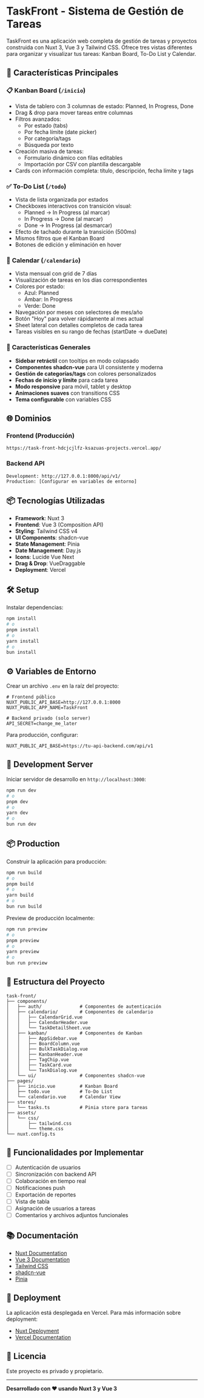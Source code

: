 # TaskFront - Sistema de Gestión de Tareas

TaskFront es una aplicación web completa de gestión de tareas y proyectos construida con Nuxt 3, Vue 3 y Tailwind CSS. Ofrece tres vistas diferentes para organizar y visualizar tus tareas: Kanban Board, To-Do List y Calendar.

## 🚀 Características Principales

### 📋 **Kanban Board** (`/inicio`)
- Vista de tablero con 3 columnas de estado: Planned, In Progress, Done
- Drag & drop para mover tareas entre columnas
- Filtros avanzados:
  - Por estado (tabs)
  - Por fecha límite (date picker)
  - Por categoría/tags
  - Búsqueda por texto
- Creación masiva de tareas:
  - Formulario dinámico con filas editables
  - Importación por CSV con plantilla descargable
- Cards con información completa: título, descripción, fecha límite y tags

### ✅ **To-Do List** (`/todo`)
- Vista de lista organizada por estados
- Checkboxes interactivos con transición visual:
  - Planned → In Progress (al marcar)
  - In Progress → Done (al marcar)
  - Done → In Progress (al desmarcar)
- Efecto de tachado durante la transición (500ms)
- Mismos filtros que el Kanban Board
- Botones de edición y eliminación en hover

### 📅 **Calendar** (`/calendario`)
- Vista mensual con grid de 7 días
- Visualización de tareas en los días correspondientes
- Colores por estado:
  - Azul: Planned
  - Ámbar: In Progress
  - Verde: Done
- Navegación por meses con selectores de mes/año
- Botón "Hoy" para volver rápidamente al mes actual
- Sheet lateral con detalles completos de cada tarea
- Tareas visibles en su rango de fechas (startDate → dueDate)

### 🎨 **Características Generales**
- **Sidebar retráctil** con tooltips en modo colapsado
- **Componentes shadcn-vue** para UI consistente y moderna
- **Gestión de categorías/tags** con colores personalizados
- **Fechas de inicio y límite** para cada tarea
- **Modo responsive** para móvil, tablet y desktop
- **Animaciones suaves** con transitions CSS
- **Tema configurable** con variables CSS

## 🌐 Dominios

### **Frontend (Producción)**
```
https://task-front-hdcjcjlfz-ksazuas-projects.vercel.app/
```

### **Backend API**
```
Development: http://127.0.0.1:8000/api/v1/
Production: [Configurar en variables de entorno]
```

## 📦 Tecnologías Utilizadas

- **Framework**: Nuxt 3
- **Frontend**: Vue 3 (Composition API)
- **Styling**: Tailwind CSS v4
- **UI Components**: shadcn-vue
- **State Management**: Pinia
- **Date Management**: Day.js
- **Icons**: Lucide Vue Next
- **Drag & Drop**: VueDraggable
- **Deployment**: Vercel

## 🛠️ Setup

Instalar dependencias:

```bash
npm install
# o
pnpm install
# o
yarn install
# o
bun install
```

## ⚙️ Variables de Entorno

Crear un archivo `.env` en la raíz del proyecto:

```env
# Frontend público
NUXT_PUBLIC_API_BASE=http://127.0.0.1:8000
NUXT_PUBLIC_APP_NAME=TaskFront

# Backend privado (solo server)
API_SECRET=change_me_later
```

Para producción, configurar:
```env
NUXT_PUBLIC_API_BASE=https://tu-api-backend.com/api/v1
```

## 🚀 Development Server

Iniciar servidor de desarrollo en `http://localhost:3000`:

```bash
npm run dev
# o
pnpm dev
# o
yarn dev
# o
bun run dev
```

## 📦 Production

Construir la aplicación para producción:

```bash
npm run build
# o
pnpm build
# o
yarn build
# o
bun run build
```

Preview de producción localmente:

```bash
npm run preview
# o
pnpm preview
# o
yarn preview
# o
bun run preview
```

## 📁 Estructura del Proyecto

```
task-front/
├── components/
│   ├── auth/              # Componentes de autenticación
│   ├── calendario/        # Componentes de calendario
│   │   ├── CalendarGrid.vue
│   │   ├── CalendarHeader.vue
│   │   └── TaskDetailSheet.vue
│   ├── kanban/            # Componentes de Kanban
│   │   ├── AppSidebar.vue
│   │   ├── BoardColumn.vue
│   │   ├── BulkTaskDialog.vue
│   │   ├── KanbanHeader.vue
│   │   ├── TagChip.vue
│   │   ├── TaskCard.vue
│   │   └── TaskDialog.vue
│   └── ui/                # Componentes shadcn-vue
├── pages/
│   ├── inicio.vue         # Kanban Board
│   ├── todo.vue           # To-Do List
│   └── calendario.vue     # Calendar View
├── stores/
│   └── tasks.ts           # Pinia store para tareas
├── assets/
│   └── css/
│       ├── tailwind.css
│       └── theme.css
└── nuxt.config.ts
```

## 🎯 Funcionalidades por Implementar

- [ ] Autenticación de usuarios
- [ ] Sincronización con backend API
- [ ] Colaboración en tiempo real
- [ ] Notificaciones push
- [ ] Exportación de reportes
- [ ] Vista de tabla
- [ ] Asignación de usuarios a tareas
- [ ] Comentarios y archivos adjuntos funcionales

## 📚 Documentación

- [Nuxt Documentation](https://nuxt.com/docs)
- [Vue 3 Documentation](https://vuejs.org/)
- [Tailwind CSS](https://tailwindcss.com/)
- [shadcn-vue](https://www.shadcn-vue.com/)
- [Pinia](https://pinia.vuejs.org/)

## 🚢 Deployment

La aplicación está desplegada en Vercel. Para más información sobre deployment:

- [Nuxt Deployment](https://nuxt.com/docs/getting-started/deployment)
- [Vercel Documentation](https://vercel.com/docs)

## 📄 Licencia

Este proyecto es privado y propietario.

---

**Desarrollado con ❤️ usando Nuxt 3 y Vue 3**